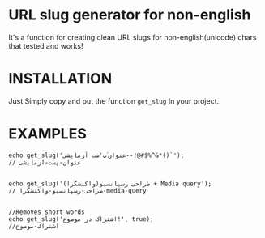 # URL slug generator for non-english 
It's a function for creating clean URL slugs for non-english(unicode) chars that tested and works!

# INSTALLATION

Just Simply copy and put the function `get_slug` In your project.

# EXAMPLES

    echo get_slug('عنوان ٘پ٬ست آزمایشی--!@#$%^&*()`');
    // عنوان-پست-آزمایشی


    echo get_slug('طراحی رسپانسیو(واکنشگرا) + Media query');
    // طراحی-رسپانسیو-واکنشگرا-media-query


    //Removes short words 
    echo get_slug('اشتراک در موضوع!', true);
    //اشتراک-موضوع




